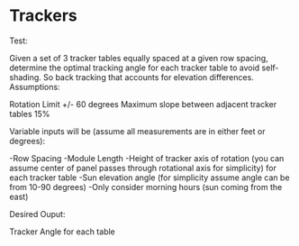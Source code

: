 # Trackers
Test:

Given a set of 3 tracker tables equally spaced at a given row spacing, determine the optimal tracking angle for each tracker table to avoid self-shading. So back tracking that accounts for elevation differences.
Assumptions:

Rotation Limit +/- 60 degrees
Maximum slope between adjacent tracker tables 15%

Variable inputs will be (assume all measurements are in either feet or degrees):

  -Row Spacing
  -Module Length
  -Height of tracker axis of rotation (you can assume center of panel passes through rotational axis for simplicity) for each tracker table
  -Sun elevation angle (for simplicity assume angle can be from 10-90 degrees)
  -Only consider morning hours (sun coming from the east)
 

Desired Ouput:

Tracker Angle for each table
 
